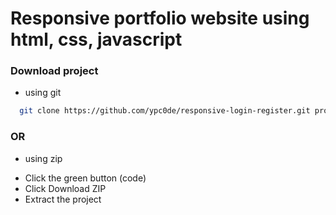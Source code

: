 # Responsive portfolio website using html, css, javascript

### Download project

- using git

```bash
  git clone https://github.com/ypc0de/responsive-login-register.git project-name
```

### OR

- using zip

* Click the green button (code)
* Click Download ZIP
* Extract the project
